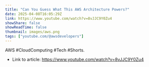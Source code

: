 ```yaml
---
title: "Can You Guess What This AWS Architecture Powers?"
date: 2025-04-08T16:05:29Z
link: https://www.youtube.com/watch?v=8vJJC9Y0Zu4
showShare: false
showReadTime: false
thumbnail: images/aws.png
tags: ["youtube.com/@awsdevelopers"]
---
```

AWS #CloudComputing #Tech #Shorts.

- Link to article: https://www.youtube.com/watch?v=8vJJC9Y0Zu4